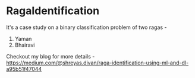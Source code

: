 # RagaIdentification

It's a case study on a binary classification problem of two ragas - 
  1. Yaman
  2. Bhairavi

Checkout my blog for more details - 
https://medium.com/@shreyas.divan/raga-identification-using-ml-and-dl-a95b51f47044
